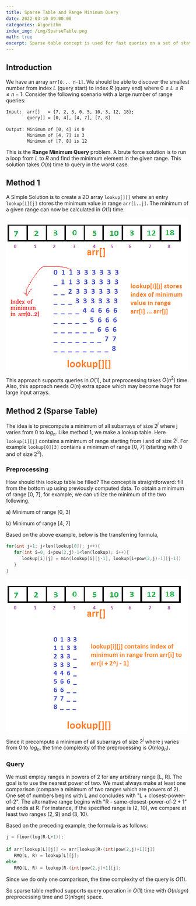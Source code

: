 ```yaml
---
title: Sparse Table and Range Minimum Query
date: 2022-03-10 09:00:00
categories: Algorithm
index_img: /img/SparseTable.png
math: true
excerpt: Sparse table concept is used for fast queries on a set of static data which means elements do not change. It does preprocessing so that the queries can be answered efficiently.
---
```


## Introduction

We have an array `arr[0... n-1]`. We should be able to discover the smallest number from index $L$ (query start) to index $R$ (query end) where $0 ≤ L ≤ R ≤ n-1$. Consider the following scenario with a large number of range queries:

```
Input:  arr[]   = {7, 2, 3, 0, 5, 10, 3, 12, 18};
        query[] = [0, 4], [4, 7], [7, 8]

Output: Minimum of [0, 4] is 0
        Minimum of [4, 7] is 3
        Minimum of [7, 8] is 12
```

This is the **Range Minimum Query** problem. A brute force solution is to run a loop from $L$ to $R$ and find the minimum element in the given range. This solution takes $O(n)$ time to query in the worst case.

## Method 1

A Simple Solution is to create a 2D array `lookup[][]` where an entry `lookup[i][j]` stores the minimum value in range `arr[i..j]`. The minimum of a given range can now be calculated in $O(1)$ time.

![Lookup Table](/img/RMQ_simple.png)

This approach supports queries in $O(1)$, but preprocessing takes $O(n^2)$ time. Also, this approach needs $O(n)$ extra space which may become huge for large input arrays.

## Method 2 (Sparse Table) 

The idea is to precompute a minimum of all subarrays of size $2^j$ where j varies from 0 to $log_n$. Like method 1, we make a lookup table. Here `lookup[i][j]` contains a minimum of range starting from i and of size $2^j$. For example `lookup[0][3]` contains a minimum of range [0, 7] (starting with 0 and of size $2^3$).

### Preprocessing

How should this lookup table be filled? The concept is straightforward: fill from the bottom up using previously computed data. To obtain a minimum of range [0, 7], for example, we can utilize the minimum of the two following.

a) Minimum of range [0, 3]

b) Minimum of range [4, 7]

Based on the above example, below is the transferring formula,

```cpp
for(int j=1; j<len(lookup[0]); j++){
   for(int i=0; i+pow(2,j)-1<len(lookup); i++){
      lookup[i][j] = min(lookup[i][j-1], lookup[i+pow(2,j)-1][j-1])
   }
}
```

![Lookup Table](/img/RMQ_SparseTable.png)

Since it precompute a minimum of all subarrays of size $2^j$ where j varies from 0 to $log_n$. the time complexity of the preprocessing is $O(nlog_n)$.

### Query

We must employ ranges in powers of 2 for any arbitrary range [L, R]. The goal is to use the nearest power of two. We must always make at least one comparison (compare a minimum of two ranges which are powers of 2). One set of numbers begins with L and concludes with "L + closest-power-of-2". The alternative range begins with "R - same-closest-power-of-2 + 1" and ends at R. For instance, if the specified range is (2, 10), we compare at least two ranges (2, 9) and (3, 10).

Based on the preceding example, the formula is as follows:

```cpp
j = floor(log(R-L+1));

if arr[lookup[L][j]] <= arr[lookup[R-(int)pow(2,j)+1][j]]
   RMQ(L, R) = lookup[L][j];
else
   RMQ(L, R) = lookup[R-(int)pow(2,j)+1][j];
```

Since we do only one comparison, the time complexity of the query is $O(1)$. 

So sparse table method supports query operation in $O(1)$ time with $O(n log n)$ preprocessing time and $O(n log n)$ space.
